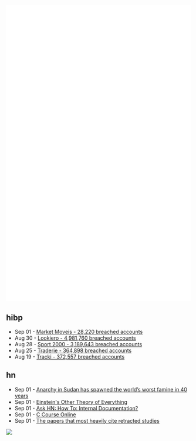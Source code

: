 ![Metrics](https://raw.githubusercontent.com/phixion/phixion/master/metrics.svg)

## hibp

<!--
for https://github.com/phixion/phixion/blob/main/.github/workflows/feeds.yml
-->
<!--START_SECTION:haveibeenpwnd-->
- Sep 01 - [Market Moveis - 28,220 breached accounts](https://haveibeenpwned.com/PwnedWebsites#MarketMoveis)
- Aug 30 - [Lookiero - 4,981,760 breached accounts](https://haveibeenpwned.com/PwnedWebsites#Lookiero)
- Aug 28 - [Sport 2000 - 3,189,643 breached accounts](https://haveibeenpwned.com/PwnedWebsites#Sport2000)
- Aug 25 - [Traderie - 364,898 breached accounts](https://haveibeenpwned.com/PwnedWebsites#Traderie)
- Aug 19 - [Tracki - 372,557 breached accounts](https://haveibeenpwned.com/PwnedWebsites#Tracki)
<!--END_SECTION:haveibeenpwnd-->

## hn

<!--
for https://github.com/phixion/phixion/blob/main/.github/workflows/feeds.yml
-->
<!--START_SECTION:hn-->
- Sep 01 - [Anarchy in Sudan has spawned the world’s worst famine in 40 years](https://www.economist.com/briefing/2024/08/29/anarchy-in-sudan-has-spawned-the-worlds-worst-famine-in-40-years)
- Sep 01 - [Einstein's Other Theory of Everything](https://nautil.us/einsteins-other-theory-of-everything-823245/)
- Sep 01 - [Ask HN: How To: Internal Documentation?](https://news.ycombinator.com/item?id=41415619)
- Sep 01 - [C Course Online](https://lucidar.me/en/c-class/learn-c-programming/)
- Sep 01 - [The papers that most heavily cite retracted studies](https://www.nature.com/articles/d41586-024-02719-5)
<!--END_SECTION:hn-->

<!--
for https://yhype.me
-->
![](https://hit.yhype.me/github/profile?user_id=13013670)
